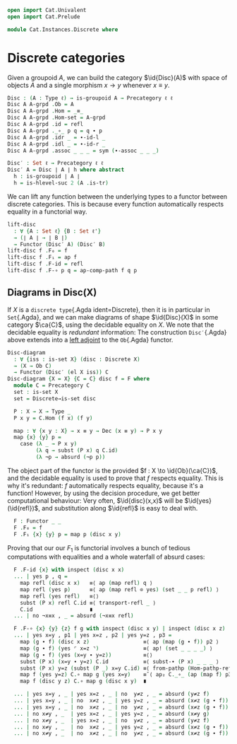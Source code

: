 ```agda
open import Cat.Univalent
open import Cat.Prelude

module Cat.Instances.Discrete where
```

<!--
```agda
private variable
  ℓ ℓ' : Level
  X : Type ℓ
  C : Precategory ℓ ℓ'

open Precategory
open Functor
```
-->

# Discrete categories

Given a groupoid $A$, we can build the category $\id{Disc}(A)$ with
space of objects $A$ and a single morphism $x \to y$ whenever $x \equiv
y$.

```agda
Disc : (A : Type ℓ) → is-groupoid A → Precategory ℓ ℓ
Disc A A-grpd .Ob = A
Disc A A-grpd .Hom = _≡_
Disc A A-grpd .Hom-set = A-grpd
Disc A A-grpd .id = refl
Disc A A-grpd ._∘_ p q = q ∙ p
Disc A A-grpd .idr _ = ∙-id-l _
Disc A A-grpd .idl _ = ∙-id-r _
Disc A A-grpd .assoc _ _ _ = sym (∙-assoc _ _ _)

Disc′ : Set ℓ → Precategory ℓ ℓ
Disc′ A = Disc ∣ A ∣ h where abstract
  h : is-groupoid ∣ A ∣
  h = is-hlevel-suc 2 (A .is-tr)
```

We can lift any function between the underlying types to a functor
between discrete categories. This is because every function
automatically respects equality in a functorial way.

```agda
lift-disc
  : ∀ {A : Set ℓ} {B : Set ℓ'}
  → (∣ A ∣ → ∣ B ∣)
  → Functor (Disc′ A) (Disc′ B)
lift-disc f .F₀ = f
lift-disc f .F₁ = ap f
lift-disc f .F-id = refl
lift-disc f .F-∘ p q = ap-comp-path f q p
```

<!--
```agda
Codisc′ : ∀ {ℓ'} → Type ℓ → Precategory ℓ ℓ'
Codisc′ x .Ob = x
Codisc′ x .Hom _ _ = Lift _ ⊤
Codisc′ x .Hom-set _ _ = is-prop→is-set (λ _ _ i → lift tt)
Codisc′ x .id = lift tt
Codisc′ x ._∘_ _ _ = lift tt
Codisc′ x .idr _ = refl
Codisc′ x .idl _ = refl
Codisc′ x .assoc _ _ _ = refl
```
-->

## Diagrams in Disc(X)

If $X$ is a `discrete type`{.Agda ident=Discrete}, then it is in
particular in `Set`{.Agda}, and we can make diagrams of shape
$\id{Disc}(X)$ in some category $\ca{C}$, using the decidable
equality on $X$. We note that the decidable equality is _redundant_
information: The construction `Disc′`{.Agda} above extends into a [left
adjoint] to the `Ob`{.Agda} functor.

[left adjoint]: Cat.Instances.StrictCat.Cohesive.html#disc-γ

```agda
Disc-diagram
  : ∀ {iss : is-set X} (disc : Discrete X)
  → (X → Ob C)
  → Functor (Disc′ (el X iss)) C
Disc-diagram {X = X} {C = C} disc f = F where
  module C = Precategory C
  set : is-set X
  set = Discrete→is-set disc

  P : X → X → Type _
  P x y = C.Hom (f x) (f y)

  map : ∀ {x y : X} → x ≡ y → Dec (x ≡ y) → P x y
  map {x} {y} p =
    case (λ _ → P x y)
         (λ q → subst (P x) q C.id)
         (λ ¬p → absurd (¬p p))
```

The object part of the functor is the provided $f : X \to
\id{Ob}(\ca{C})$, and the decidable equality is used to prove that
$f$ respects equality. This is why it's redundant: $f$ automatically
respects equality, because it's a function! However, by using the
decision procedure, we get better computational behaviour: Very often,
$\id{disc}(x,x)$ will be $\id{yes}(\id{refl})$, and
substitution along $\id{refl}$ is easy to deal with.

```agda
  F : Functor _ _
  F .F₀ = f
  F .F₁ {x} {y} p = map p (disc x y)
```

Proving that our our $F_1$ is functorial involves a bunch of tedious
computations with equalities and a whole waterfall of absurd cases:

```agda
  F .F-id {x} with inspect (disc x x)
  ... | yes p , q =
    map refl (disc x x)   ≡⟨ ap (map refl) q ⟩
    map refl (yes p)      ≡⟨ ap (map refl ⊙ yes) (set _ _ p refl) ⟩
    map refl (yes refl)   ≡⟨⟩
    subst (P x) refl C.id ≡⟨ transport-refl _ ⟩
    C.id                  ∎
  ... | no ¬x≡x , _ = absurd (¬x≡x refl)

  F .F-∘ {x} {y} {z} f g with inspect (disc x y) | inspect (disc x z) | inspect (disc y z)
  ... | yes x=y , p1 | yes x=z , p2 | yes y=z , p3 =
    map (g ∙ f) (disc x z)                 ≡⟨ ap (map (g ∙ f)) p2 ⟩
    map (g ∙ f) (yes ⌜ x=z ⌝)              ≡⟨ ap! (set _ _ _ _) ⟩
    map (g ∙ f) (yes (x=y ∙ y=z))          ≡⟨⟩
    subst (P x) (x=y ∙ y=z) C.id           ≡⟨ subst-∙ (P x) _ _ _ ⟩
    subst (P x) y=z (subst (P _) x=y C.id) ≡⟨ from-pathp (Hom-pathp-reflr C refl) ⟩
    map f (yes y=z) C.∘ map g (yes x=y)    ≡˘⟨ ap₂ C._∘_ (ap (map f) p3) (ap (map g) p1) ⟩
    map f (disc y z) C.∘ map g (disc x y)  ∎

  ... | yes x=y , _ | yes x=z , _ | no  y≠z , _ = absurd (y≠z f)
  ... | yes x=y , _ | no  x≠z , _ | yes y=z , _ = absurd (x≠z (g ∙ f))
  ... | yes x=y , _ | no  x≠z , _ | no  y≠z , _ = absurd (x≠z (g ∙ f))
  ... | no x≠y , _  | yes x=z , _ | yes y=z , _ = absurd (x≠y g)
  ... | no x≠y , _  | yes x=z , _ | no  y≠z , _ = absurd (y≠z f)
  ... | no x≠y , _  | no  x≠z , _ | yes y=z , _ = absurd (x≠z (g ∙ f))
  ... | no x≠y , _  | no  x≠z , _ | no  y≠z , _ = absurd (x≠z (g ∙ f))
```

<!--
```
Disc-adjunct
  : ∀ {iss : is-groupoid X}
  → (X → Ob C)
  → Functor (Disc X iss) C
Disc-adjunct {C = C} F .F₀ = F
Disc-adjunct {C = C} F .F₁ p = subst (C .Hom (F _) ⊙ F) p (C .id)
Disc-adjunct {C = C} F .F-id = transport-refl _
Disc-adjunct {C = C} {iss = iss} F .F-∘ {x} {y} {z} f g = path where
  import Cat.Reasoning C as C
  go = Disc-adjunct {C = C} {iss} F .F₁
  abstract
    path : go (g ∙ f) ≡ C ._∘_ (go f) (go g)
    path =
      J′ (λ y z f → ∀ {x} (g : x ≡ y) → go (g ∙ f) ≡ go f C.∘ go g)
        (λ x g → subst-∙ (C .Hom (F _) ⊙ F) _ _ _
              ·· transport-refl _
              ·· C.introl (transport-refl _))
        f {x} g
```
-->
